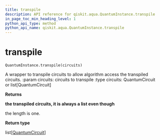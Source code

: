 ```yaml
---
title: transpile
description: API reference for qiskit.aqua.QuantumInstance.transpile
in_page_toc_min_heading_level: 1
python_api_type: method
python_api_name: qiskit.aqua.QuantumInstance.transpile
---
```


# transpile

<span id="qiskit.aqua.QuantumInstance.transpile" />

`QuantumInstance.transpile(circuits)`

A wrapper to transpile circuits to allow algorithm access the transpiled circuits. :param circuits: circuits to transpile :type circuits: QuantumCircuit or list\[QuantumCircuit]

**Returns**

**the transpiled circuits, it is always a list even though**

the length is one.

**Return type**

list\[[QuantumCircuit](qiskit.circuit.QuantumCircuit "qiskit.circuit.QuantumCircuit")]

